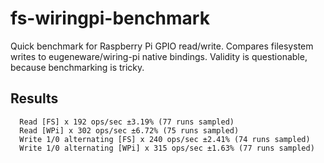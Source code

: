 fs-wiringpi-benchmark
=====================

Quick benchmark for Raspberry Pi GPIO read/write. Compares filesystem writes to eugeneware/wiring-pi native bindings. Validity is questionable, because benchmarking is tricky.

Results
-------
```
  Read [FS] x 192 ops/sec ±3.19% (77 runs sampled)
  Read [WPi] x 302 ops/sec ±6.72% (75 runs sampled)
  Write 1/0 alternating [FS] x 240 ops/sec ±2.41% (74 runs sampled)
  Write 1/0 alternating [WPi] x 315 ops/sec ±1.63% (77 runs sampled)
```
